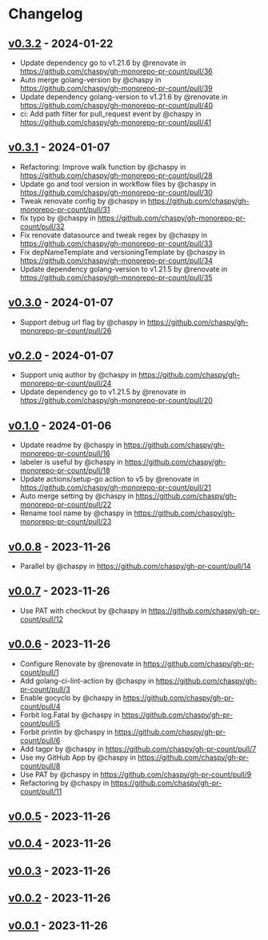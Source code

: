 # Changelog

## [v0.3.2](https://github.com/chaspy/gh-monorepo-pr-count/compare/v0.3.1...v0.3.2) - 2024-01-22
- Update dependency go to v1.21.6 by @renovate in https://github.com/chaspy/gh-monorepo-pr-count/pull/36
- Auto merge golang-version by @chaspy in https://github.com/chaspy/gh-monorepo-pr-count/pull/39
- Update dependency golang-version to v1.21.6 by @renovate in https://github.com/chaspy/gh-monorepo-pr-count/pull/40
- ci: Add path filter for pull_request event by @chaspy in https://github.com/chaspy/gh-monorepo-pr-count/pull/41

## [v0.3.1](https://github.com/chaspy/gh-monorepo-pr-count/compare/v0.3.0...v0.3.1) - 2024-01-07
- Refactoring: Improve walk function by @chaspy in https://github.com/chaspy/gh-monorepo-pr-count/pull/28
- Update go and tool version in workflow files by @chaspy in https://github.com/chaspy/gh-monorepo-pr-count/pull/30
- Tweak renovate config by @chaspy in https://github.com/chaspy/gh-monorepo-pr-count/pull/31
- fix typo by @chaspy in https://github.com/chaspy/gh-monorepo-pr-count/pull/32
- Fix renovate datasource and tweak regex by @chaspy in https://github.com/chaspy/gh-monorepo-pr-count/pull/33
- Fix depNameTemplate and versioningTemplate by @chaspy in https://github.com/chaspy/gh-monorepo-pr-count/pull/34
- Update dependency golang-version to v1.21.5 by @renovate in https://github.com/chaspy/gh-monorepo-pr-count/pull/35

## [v0.3.0](https://github.com/chaspy/gh-monorepo-pr-count/compare/v0.2.0...v0.2.1) - 2024-01-07

- Support debug url flag by @chaspy in https://github.com/chaspy/gh-monorepo-pr-count/pull/26

## [v0.2.0](https://github.com/chaspy/gh-monorepo-pr-count/compare/v0.1.0...v0.1.1) - 2024-01-07

- Support uniq author by @chaspy in https://github.com/chaspy/gh-monorepo-pr-count/pull/24
- Update dependency go to v1.21.5 by @renovate in https://github.com/chaspy/gh-monorepo-pr-count/pull/20

## [v0.1.0](https://github.com/chaspy/gh-monorepo-pr-count/compare/v0.0.8...v0.0.9) - 2024-01-06

- Update readme by @chaspy in https://github.com/chaspy/gh-monorepo-pr-count/pull/16
- labeler is useful by @chaspy in https://github.com/chaspy/gh-monorepo-pr-count/pull/18
- Update actions/setup-go action to v5 by @renovate in https://github.com/chaspy/gh-monorepo-pr-count/pull/21
- Auto merge setting by @chaspy in https://github.com/chaspy/gh-monorepo-pr-count/pull/22
- Rename tool name by @chaspy in https://github.com/chaspy/gh-monorepo-pr-count/pull/23

## [v0.0.8](https://github.com/chaspy/gh-pr-count/compare/v0.0.7...v0.0.8) - 2023-11-26

- Parallel by @chaspy in https://github.com/chaspy/gh-pr-count/pull/14

## [v0.0.7](https://github.com/chaspy/gh-pr-count/compare/v0.0.6...v0.0.7) - 2023-11-26

- Use PAT with checkout by @chaspy in https://github.com/chaspy/gh-pr-count/pull/12

## [v0.0.6](https://github.com/chaspy/gh-pr-count/compare/v0.0.5...v0.0.6) - 2023-11-26

- Configure Renovate by @renovate in https://github.com/chaspy/gh-pr-count/pull/1
- Add golang-ci-lint-action by @chaspy in https://github.com/chaspy/gh-pr-count/pull/3
- Enable gocyclo by @chaspy in https://github.com/chaspy/gh-pr-count/pull/4
- Forbit log.Fatal by @chaspy in https://github.com/chaspy/gh-pr-count/pull/5
- Forbit println by @chaspy in https://github.com/chaspy/gh-pr-count/pull/6
- Add tagpr by @chaspy in https://github.com/chaspy/gh-pr-count/pull/7
- Use my GitHub App by @chaspy in https://github.com/chaspy/gh-pr-count/pull/8
- Use PAT by @chaspy in https://github.com/chaspy/gh-pr-count/pull/9
- Refactoring by @chaspy in https://github.com/chaspy/gh-pr-count/pull/11

## [v0.0.5](https://github.com/chaspy/gh-pr-count/compare/v0.0.4...v0.0.5) - 2023-11-26

## [v0.0.4](https://github.com/chaspy/gh-pr-count/compare/v0.0.3...v0.0.4) - 2023-11-26

## [v0.0.3](https://github.com/chaspy/gh-pr-count/compare/v0.0.2...v0.0.3) - 2023-11-26

## [v0.0.2](https://github.com/chaspy/gh-pr-count/compare/v0.0.1...v0.0.2) - 2023-11-26

## [v0.0.1](https://github.com/chaspy/gh-pr-count/commits/v0.0.1) - 2023-11-26
